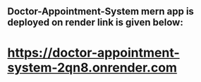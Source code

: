 ## Doctor-Appointment-System mern app is deployed on render link is given below:
# https://doctor-appointment-system-2qn8.onrender.com
